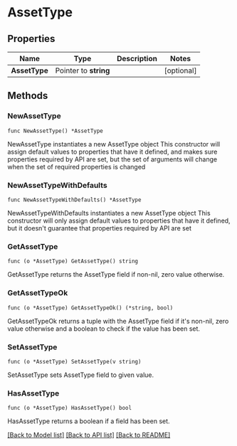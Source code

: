 # AssetType

## Properties

Name | Type | Description | Notes
------------ | ------------- | ------------- | -------------
**AssetType** | Pointer to **string** |  | [optional] 

## Methods

### NewAssetType

`func NewAssetType() *AssetType`

NewAssetType instantiates a new AssetType object
This constructor will assign default values to properties that have it defined,
and makes sure properties required by API are set, but the set of arguments
will change when the set of required properties is changed

### NewAssetTypeWithDefaults

`func NewAssetTypeWithDefaults() *AssetType`

NewAssetTypeWithDefaults instantiates a new AssetType object
This constructor will only assign default values to properties that have it defined,
but it doesn't guarantee that properties required by API are set

### GetAssetType

`func (o *AssetType) GetAssetType() string`

GetAssetType returns the AssetType field if non-nil, zero value otherwise.

### GetAssetTypeOk

`func (o *AssetType) GetAssetTypeOk() (*string, bool)`

GetAssetTypeOk returns a tuple with the AssetType field if it's non-nil, zero value otherwise
and a boolean to check if the value has been set.

### SetAssetType

`func (o *AssetType) SetAssetType(v string)`

SetAssetType sets AssetType field to given value.

### HasAssetType

`func (o *AssetType) HasAssetType() bool`

HasAssetType returns a boolean if a field has been set.


[[Back to Model list]](../README.md#documentation-for-models) [[Back to API list]](../README.md#documentation-for-api-endpoints) [[Back to README]](../README.md)


